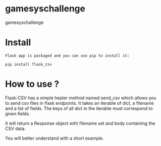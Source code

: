 # gamesyschallenge
gamesyschallenge

# Install
    
    Flask app is packaged and you can use pip to install it:

  ```pip install flask_csv```
  
 # How to use ?
 
 
 Flask-CSV has a simple hepler method named send_csv which allows you to send csv files in flask endpoints. It takes an iterable of dict, a filename and a list of fields. The keys of all dict in the iterable must correspond to given fields.

It will return a Response object with filename set and body containing the CSV data.

You will better understand with a short example.
